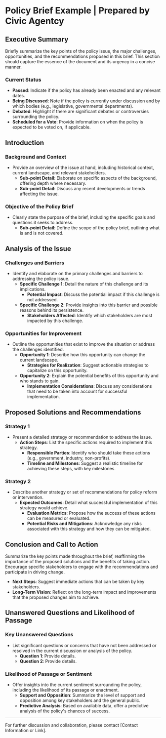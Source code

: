 # Policy Brief Example | Prepared by Civic Agentcy

## Executive Summary

Briefly summarize the key points of the policy issue, the major challenges, opportunities, and the recommendations proposed in this brief. This section should capture the essence of the document and its urgency in a concise manner.

### Current Status
- **Passed**: Indicate if the policy has already been enacted and any relevant dates.
- **Being Discussed**: Note if the policy is currently under discussion and by which bodies (e.g., legislative, governmental departments).
- **Debated**: Highlight if there are significant debates or controversies surrounding the policy.
- **Scheduled for a Vote**: Provide information on when the policy is expected to be voted on, if applicable.

## Introduction

### Background and Context
- Provide an overview of the issue at hand, including historical context, current landscape, and relevant stakeholders.
  - **Sub-point Detail**: Elaborate on specific aspects of the background, offering depth where necessary.
  - **Sub-point Detail**: Discuss any recent developments or trends affecting the issue.

### Objective of the Policy Brief
- Clearly state the purpose of the brief, including the specific goals and questions it seeks to address.
  - **Sub-point Detail**: Define the scope of the policy brief, outlining what is and is not covered.

## Analysis of the Issue

### Challenges and Barriers
- Identify and elaborate on the primary challenges and barriers to addressing the policy issue.
  - **Specific Challenge 1**: Detail the nature of this challenge and its implications.
    - **Potential Impact**: Discuss the potential impact if this challenge is not addressed.
  - **Specific Challenge 2**: Provide insights into this barrier and possible reasons behind its persistence.
    - **Stakeholders Affected**: Identify which stakeholders are most impacted by this challenge.

### Opportunities for Improvement
- Outline the opportunities that exist to improve the situation or address the challenges identified.
  - **Opportunity 1**: Describe how this opportunity can change the current landscape.
    - **Strategies for Realization**: Suggest actionable strategies to capitalize on this opportunity.
  - **Opportunity 2**: Explain the potential benefits of this opportunity and who stands to gain.
    - **Implementation Considerations**: Discuss any considerations that need to be taken into account for successful implementation.

## Proposed Solutions and Recommendations

### Strategy 1
- Present a detailed strategy or recommendation to address the issue.
  - **Action Steps**: List the specific actions required to implement this strategy.
    - **Responsible Parties**: Identify who should take these actions (e.g., government, industry, non-profits).
    - **Timeline and Milestones**: Suggest a realistic timeline for achieving these steps, with key milestones.

### Strategy 2
- Describe another strategy or set of recommendations for policy reform or intervention.
  - **Expected Outcomes**: Detail what successful implementation of this strategy would achieve.
    - **Evaluation Metrics**: Propose how the success of these actions can be measured or evaluated.
    - **Potential Risks and Mitigations**: Acknowledge any risks associated with this strategy and how they can be mitigated.

## Conclusion and Call to Action

Summarize the key points made throughout the brief, reaffirming the importance of the proposed solutions and the benefits of taking action. Encourage specific stakeholders to engage with the recommendations and participate in driving change.

- **Next Steps**: Suggest immediate actions that can be taken by key stakeholders.
- **Long-Term Vision**: Reflect on the long-term impact and improvements that the proposed changes aim to achieve.

## Unanswered Questions and Likelihood of Passage

### Key Unanswered Questions
- List significant questions or concerns that have not been addressed or resolved in the current discussion or analysis of the policy.
  - **Question 1**: Provide details.
  - **Question 2**: Provide details.

### Likelihood of Passage or Sentiment
- Offer insights into the current sentiment surrounding the policy, including the likelihood of its passage or enactment.
  - **Support and Opposition**: Summarize the level of support and opposition among key stakeholders and the general public.
  - **Predictive Analysis**: Based on available data, offer a predictive analysis of the policy's chances of success.

---

For further discussion and collaboration, please contact [Contact Information or Link].

